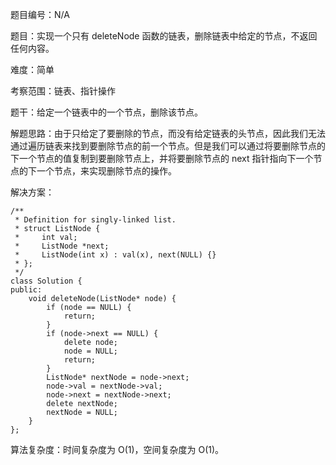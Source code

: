 题目编号：N/A

题目：实现一个只有 deleteNode 函数的链表，删除链表中给定的节点，不返回任何内容。

难度：简单

考察范围：链表、指针操作

题干：给定一个链表中的一个节点，删除该节点。

解题思路：由于只给定了要删除的节点，而没有给定链表的头节点，因此我们无法通过遍历链表来找到要删除节点的前一个节点。但是我们可以通过将要删除节点的下一个节点的值复制到要删除节点上，并将要删除节点的 next 指针指向下一个节点的下一个节点，来实现删除节点的操作。

解决方案：

```solidity
/**
 * Definition for singly-linked list.
 * struct ListNode {
 *     int val;
 *     ListNode *next;
 *     ListNode(int x) : val(x), next(NULL) {}
 * };
 */
class Solution {
public:
    void deleteNode(ListNode* node) {
        if (node == NULL) {
            return;
        }
        if (node->next == NULL) {
            delete node;
            node = NULL;
            return;
        }
        ListNode* nextNode = node->next;
        node->val = nextNode->val;
        node->next = nextNode->next;
        delete nextNode;
        nextNode = NULL;
    }
};
```

算法复杂度：时间复杂度为 O(1)，空间复杂度为 O(1)。